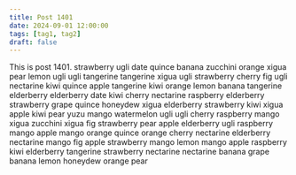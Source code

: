 ```yaml
---
title: Post 1401
date: 2024-09-01 12:00:00
tags: [tag1, tag2]
draft: false
---
```

This is post 1401.
strawberry
ugli
date
quince
banana
zucchini
orange
xigua
pear
lemon
ugli
ugli
tangerine
tangerine
xigua
ugli
strawberry
cherry
fig
ugli
nectarine
kiwi
quince
apple
tangerine
kiwi
orange
lemon
banana
tangerine
elderberry
elderberry
date
kiwi
cherry
nectarine
raspberry
elderberry
strawberry
grape
quince
honeydew
xigua
elderberry
strawberry
kiwi
xigua
apple
kiwi
pear
yuzu
mango
watermelon
ugli
ugli
cherry
raspberry
mango
xigua
zucchini
xigua
fig
strawberry
pear
apple
elderberry
ugli
raspberry
mango
apple
mango
orange
quince
orange
cherry
nectarine
elderberry
nectarine
mango
fig
apple
strawberry
mango
lemon
mango
apple
raspberry
kiwi
elderberry
tangerine
strawberry
nectarine
nectarine
banana
grape
banana
lemon
honeydew
orange
pear
